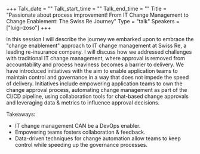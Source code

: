 +++
Talk_date = ""
Talk_start_time = ""
Talk_end_time = ""
Title = "Passionate about process improvement! From IT Change Management to Change Enablement: The Swiss Re Journey"
Type = "talk"
Speakers = ["luigi-zoso"]
+++

In this session I will describe the journey we embarked upon to embrace the "change enablement" approach to IT change management at Swiss Re, a leading re-insurance company. I will discuss how we addressed challenges with traditional IT change management, where approval is removed from accountability and process heaviness becomes a barrier to delivery. We have introduced initiatives with the aim to enable application teams to maintain control and governance in a way that does not impede the speed of delivery. Initiatives include empowering application teams to own the change approval process, automating change management as part of the CI/CD pipeline, using collaboration tools for chat-based change approvals and leveraging data & metrics to influence approval decisions.

Takeaways:
- IT change management CAN be a DevOps enabler.
- Empowering teams fosters collaboration & feedback.
- Data-driven techniques for change automation allow teams to keep control while speeding up the governance processes.